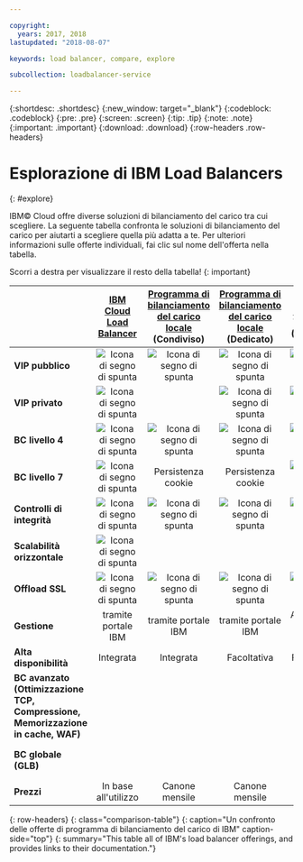 ```yaml
---

copyright:
  years: 2017, 2018
lastupdated: "2018-08-07"

keywords: load balancer, compare, explore

subcollection: loadbalancer-service

---
```


{:shortdesc: .shortdesc}
{:new_window: target="_blank"}
{:codeblock: .codeblock}
{:pre: .pre}
{:screen: .screen}
{:tip: .tip}
{:note: .note}
{:important: .important}
{:download: .download}
{:row-headers .row-headers}

# Esplorazione di IBM Load Balancers
{: #explore}

IBM© Cloud offre diverse soluzioni di bilanciamento del carico tra cui scegliere. La seguente tabella confronta le soluzioni di bilanciamento del carico per aiutarti a scegliere quella più adatta a te. Per ulteriori informazioni sulle offerte individuali, fai clic sul nome dell'offerta nella tabella.

Scorri a destra per visualizzare il resto della tabella!
{: important}


|        | [IBM Cloud Load Balancer](/docs/infrastructure/loadbalancer-service?topic=loadbalancer-service-getting-started)| [Programma di bilanciamento del carico locale](/docs/infrastructure/local-load-balancer?topic=local-load-balancer-getting-started) (Condiviso)| [Programma di bilanciamento del carico locale](/docs/infrastructure/local-load-balancer?topic=local-load-balancer-getting-started) (Dedicato)| [Citrix NetScaler](/docs/infrastructure/citrix-netscaler-vpx?topic=citrix-netscaler-vpx-getting-started) VPX/MPX (Standard)| [Citrix NetScaler](/docs/infrastructure/citrix-netscaler-vpx?topic=citrix-netscaler-vpx-getting-started) VPX/MPX (Platinum) |
|------- | :------: | :------: | :------: | :------: | :------: |
|**VIP pubblico**|![Icona di segno di spunta](../../icons/checkmark-icon.svg)|![Icona di segno di spunta](../../icons/checkmark-icon.svg)|![Icona di segno di spunta](../../icons/checkmark-icon.svg)|![Icona di segno di spunta](../../icons/checkmark-icon.svg)|![Icona di segno di spunta](../../icons/checkmark-icon.svg) |
|**VIP privato**|![Icona di segno di spunta](../../icons/checkmark-icon.svg)||![Icona di segno di spunta](../../icons/checkmark-icon.svg)|![Icona di segno di spunta](../../icons/checkmark-icon.svg)|![Icona di segno di spunta](../../icons/checkmark-icon.svg) |
|**BC livello 4**|![Icona di segno di spunta](../../icons/checkmark-icon.svg)|![Icona di segno di spunta](../../icons/checkmark-icon.svg)|![Icona di segno di spunta](../../icons/checkmark-icon.svg)|![Icona di segno di spunta](../../icons/checkmark-icon.svg)|![Icona di segno di spunta](../../icons/checkmark-icon.svg) |
|**BC livello 7**|![Icona di segno di spunta](../../icons/checkmark-icon.svg)|Persistenza cookie|Persistenza cookie|![Icona di segno di spunta](../../icons/checkmark-icon.svg)|![Icona di segno di spunta](../../icons/checkmark-icon.svg) |
|**Controlli di integrità**|![Icona di segno di spunta](../../icons/checkmark-icon.svg)|![Icona di segno di spunta](../../icons/checkmark-icon.svg)|![Icona di segno di spunta](../../icons/checkmark-icon.svg)|![Icona di segno di spunta](../../icons/checkmark-icon.svg)|![Icona di segno di spunta](../../icons/checkmark-icon.svg) |
|**Scalabilità orizzontale**|![Icona di segno di spunta](../../icons/checkmark-icon.svg)|||| |
|**Offload SSL**|![Icona di segno di spunta](../../icons/checkmark-icon.svg)|![Icona di segno di spunta](../../icons/checkmark-icon.svg)|![Icona di segno di spunta](../../icons/checkmark-icon.svg)|![Icona di segno di spunta](../../icons/checkmark-icon.svg)|![Icona di segno di spunta](../../icons/checkmark-icon.svg) |
|**Gestione**|tramite portale IBM|tramite portale IBM|tramite portale IBM|Autogestito (GUI fornitore)|Autogestito (GUI fornitore) |
|**Alta disponibilità**|Integrata|Integrata|Facoltativa|Facoltativa|Facoltativa |
|**BC avanzato (Ottimizzazione TCP, Compressione, Memorizzazione in cache, WAF)**||||Limitato|![Icona di segno di spunta](../../icons/checkmark-icon.svg)|
|**BC globale (GLB)**|||||![Icona di segno di spunta](../../icons/checkmark-icon.svg) |
|**Prezzi**|In base all'utilizzo|Canone mensile|Canone mensile|Canone mensile|Canone mensile |
{: row-headers}
{: class="comparison-table"}
{: caption="Un confronto delle offerte di programma di bilanciamento del carico di IBM" caption-side="top"}
{: summary="This table all of IBM's load balancer offerings, and provides links to their documentation."}
